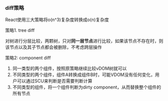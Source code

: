 <!--
 * @Date: 2020-09-28 17:55:55
 * @LastEditors: hu.wenjun
 * @LastEditTime: 2020-09-28 18:02:20
-->
### diff策略

React使用三大策略将o(n^3)复杂度转换成o(n)复杂度

策略1. tree diff

对树进行分层比较，两颗树，只对<strong>同一层节点</strong>进行比较，如果该节点不存在时，则该节点以及其子节点都会被删除，不考虑跨层操作

策略2: component diff

1. 同一类型的两个组件，按照原策略继续比较vDOM树就可以
2. 不同类型的两个组件，组件A转换成组件B时，可能VDOM没有任何变化，用户可以通过SCU来判断是否需要判断计算
3. 不同类型的组件，将一个组件判断为dirty component，从而替换整个组件的所有节点